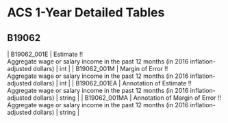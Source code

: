 # ACS 1-Year Detailed Tables

## B19062

| B19062_001E | Estimate !!<br>Aggregate wage or salary income in the past 12 months (in 2016 inflation-adjusted dollars) | int |
| B19062_001M | Margin of Error !!<br>Aggregate wage or salary income in the past 12 months (in 2016 inflation-adjusted dollars) | int |
| B19062_001EA | Annotation of Estimate !!<br>Aggregate wage or salary income in the past 12 months (in 2016 inflation-adjusted dollars) | string |
| B19062_001MA | Annotation of Margin of Error !!<br>Aggregate wage or salary income in the past 12 months (in 2016 inflation-adjusted dollars) | string |

